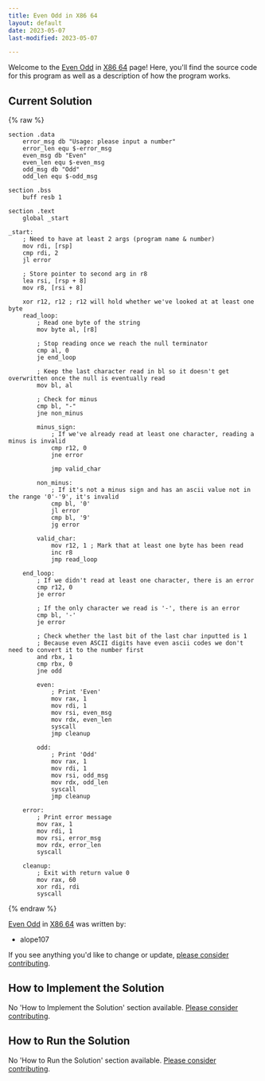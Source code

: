 ```yaml
---
title: Even Odd in X86 64
layout: default
date: 2023-05-07
last-modified: 2023-05-07

---
```


Welcome to the [Even Odd](https://sampleprograms.io/projects/even-odd) in [X86 64](https://sampleprograms.io/languages/x86-64) page! Here, you'll find the source code for this program as well as a description of how the program works.

## Current Solution

{% raw %}

```x86_64
section .data
    error_msg db "Usage: please input a number"
    error_len equ $-error_msg
    even_msg db "Even"
    even_len equ $-even_msg
    odd_msg db "Odd"
    odd_len equ $-odd_msg

section .bss
    buff resb 1

section .text
    global _start

_start:
    ; Need to have at least 2 args (program name & number)
    mov rdi, [rsp]
    cmp rdi, 2
    jl error

    ; Store pointer to second arg in r8
    lea rsi, [rsp + 8]
    mov r8, [rsi + 8]

    xor r12, r12 ; r12 will hold whether we've looked at at least one byte
    read_loop:
        ; Read one byte of the string
        mov byte al, [r8]

        ; Stop reading once we reach the null terminator
        cmp al, 0
        je end_loop

        ; Keep the last character read in bl so it doesn't get overwritten once the null is eventually read
        mov bl, al

        ; Check for minus
        cmp bl, "-"
        jne non_minus

        minus_sign:
            ; If we've already read at least one character, reading a minus is invalid
            cmp r12, 0
            jne error

            jmp valid_char

        non_minus:
            ; If it's not a minus sign and has an ascii value not in the range '0'-'9', it's invalid
            cmp bl, '0'
            jl error
            cmp bl, '9'
            jg error

        valid_char:
            mov r12, 1 ; Mark that at least one byte has been read
            inc r8
            jmp read_loop

    end_loop:
        ; If we didn't read at least one character, there is an error
        cmp r12, 0
        je error

        ; If the only character we read is '-', there is an error
        cmp bl, '-'
        je error

        ; Check whether the last bit of the last char inputted is 1
        ; Because even ASCII digits have even ascii codes we don't need to convert it to the number first
        and rbx, 1
        cmp rbx, 0
        jne odd

        even:
            ; Print 'Even'
            mov rax, 1
            mov rdi, 1
            mov rsi, even_msg
            mov rdx, even_len
            syscall
            jmp cleanup

        odd:
            ; Print 'Odd'
            mov rax, 1
            mov rdi, 1
            mov rsi, odd_msg
            mov rdx, odd_len
            syscall
            jmp cleanup

    error:
        ; Print error message
        mov rax, 1
        mov rdi, 1
        mov rsi, error_msg
        mov rdx, error_len
        syscall

    cleanup:
        ; Exit with return value 0
        mov rax, 60
        xor rdi, rdi
        syscall
```

{% endraw %}

[Even Odd](https://sampleprograms.io/projects/even-odd) in [X86 64](https://sampleprograms.io/languages/x86-64) was written by:

- alope107

If you see anything you'd like to change or update, [please consider contributing](https://github.com/TheRenegadeCoder/sample-programs).

## How to Implement the Solution

No 'How to Implement the Solution' section available. [Please consider contributing](https://github.com/TheRenegadeCoder/sample-programs-website).

## How to Run the Solution

No 'How to Run the Solution' section available. [Please consider contributing](https://github.com/TheRenegadeCoder/sample-programs-website).